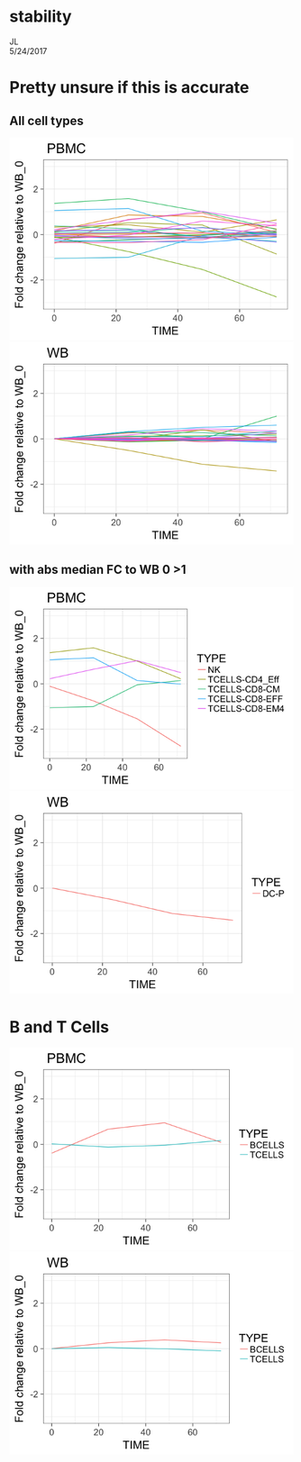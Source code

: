 # stability
JL  
5/24/2017  


# Pretty unsure if this is accurate








## All cell types
![](stability2_files/figure-html/unnamed-chunk-2-1.png)<!-- -->![](stability2_files/figure-html/unnamed-chunk-2-2.png)<!-- -->

## with abs median FC to WB 0 >1 
![](stability2_files/figure-html/unnamed-chunk-3-1.png)<!-- -->![](stability2_files/figure-html/unnamed-chunk-3-2.png)<!-- -->

# B and T Cells
![](stability2_files/figure-html/unnamed-chunk-4-1.png)<!-- -->![](stability2_files/figure-html/unnamed-chunk-4-2.png)<!-- -->
